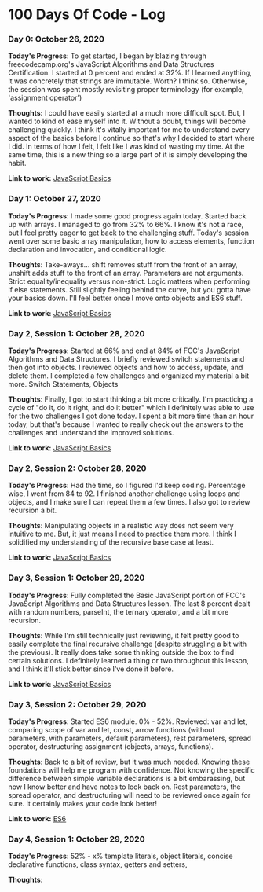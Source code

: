 # 100 Days Of Code - Log

### Day 0: October 26, 2020

**Today's Progress**:
To get started, I began by blazing through freecodecamp.org's JavaScript Algorithms and Data Structures Certification.  I started at 0 percent and ended at 32%. If I learned anything, it was concretely that strings are immutable. Worth? I think so.  Otherwise, the session was spent mostly revisiting proper terminology (for example, 'assignment operator')

**Thoughts:**
I could have easily started at a much more difficult spot. But, I wanted to kind of ease myself into it.  Without a doubt, things will become challenging quickly. I think it's vitally important for me to understand every aspect of the basics before I continue so that's why I decided to start where I did. In terms of how I felt, I felt like I was kind of wasting my time. At the same time, this is a new thing so a large part of it is simply developing the habit.

**Link to work:** [JavaScript Basics](https://github.com/jdemarc/100-days-of-code/tree/main/JavaScript%20Basics)

### Day 1: October 27, 2020

**Today's Progress**:
I made some good progress again today. Started back up with arrays. I managed to go from 32% to 66%. I know it's not a race, but I feel pretty eager to get back to the challenging stuff. Today's session went over some basic array manipulation, how to access elements, function declaration and invocation, and conditional logic.

**Thoughts**:
Take-aways... shift removes stuff from the front of an array, unshift adds stuff to the front of an array. Parameters are not arguments. Strict equality/inequality versus non-strict. Logic matters when performing if else statements. Still slightly feeling behind the curve, but you gotta have your basics down. I'll feel better once I move onto objects and ES6 stuff.

**Link to work:** [JavaScript Basics](https://github.com/jdemarc/100-days-of-code/tree/main/JavaScript%20Basics)

### Day 2, Session 1: October 28, 2020

**Today's Progress**:
Started at 66% and end at 84% of FCC's JavaScript Algorithms and Data Structures. I briefly reviewed switch statements and then got into objects. I reviewed objects and how to access, update, and delete them. I completed a few challenges and organized my material a bit more.
Switch Statements, Objects

**Thoughts**:
Finally, I got to start thinking a bit more critically. I'm practicing a cycle of "do it, do it right, and do it better" which I definitely was able to use for the two challenges I got done today. I spent a bit more time than an hour today, but that's because I wanted to really check out the answers to the challenges and understand the improved solutions.

**Link to work:** [JavaScript Basics](https://github.com/jdemarc/100-days-of-code/tree/main/JavaScript%20Basics)

### Day 2, Session 2: October 28, 2020

**Today's Progress**:
Had the time, so I figured I'd keep coding. Percentage wise, I went from 84 to 92. I finished another challenge using loops and objects, and I make sure I can repeat them a few times. I also got to review recursion a bit.

**Thoughts**:
Manipulating objects in a realistic way does not seem very intuitive to me. But, it just means I need to practice them more. I think I solidified my understanding of the recursive base case at least.

**Link to work:** [JavaScript Basics](https://github.com/jdemarc/100-days-of-code/tree/main/JavaScript%20Basics)

### Day 3, Session 1: October 29, 2020

**Today's Progress**:
Fully completed the Basic JavaScript portion of FCC's JavaScript Algorithms and Data Structures lesson. The last 8 percent dealt with random numbers, parseInt, the ternary operator, and a bit more recursion.

**Thoughts**:
While I'm still technically just reviewing, it felt pretty good to easily complete the final recursive challenge (despite struggling a bit with the previous). It really does take some thinking outside the box to find certain solutions. I definitely learned a thing or two throughout this lesson, and I think it'll stick better since I've done it before.

**Link to work:** [JavaScript Basics](https://github.com/jdemarc/100-days-of-code/tree/main/JavaScript%20Basics)

### Day 3, Session 2: October 29, 2020

**Today's Progress**:
Started ES6 module. 0% - 52%. Reviewed: var and let, comparing scope of var and let, const, arrow functions (without parameters, with parameters, default parameters), rest parameters, spread operator, destructuring assignment (objects, arrays, functions).

**Thoughts**:
Back to a bit of review, but it was much needed. Knowing these foundations will help me program with confidence. Not knowing the specific difference between simple variable declarations is a bit embarassing, but now I know better and have notes to look back on. Rest parameters, the spread operator, and destructuring will need to be reviewed once again for sure. It certainly makes your code look better!

**Link to work:** [ES6](https://github.com/jdemarc/100-days-of-code/tree/main/ES6)

### Day 4, Session 1: October 29, 2020

**Today's Progress**:
52% - x%
template literals, object literals, concise declarative functions, class syntax, getters and setters,

**Thoughts**:

<!-- **Link to work:** [ES6](https://github.com/jdemarc/100-days-of-code/tree/main/ES6) -->